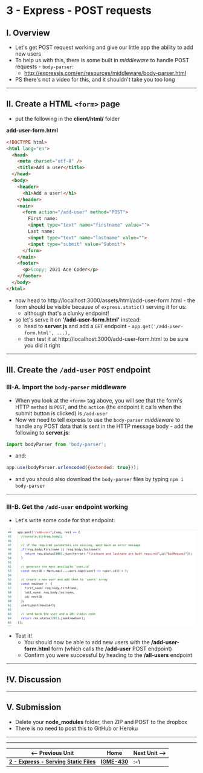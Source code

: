 # 3 - Express - POST requests

## I. Overview

- Let's get POST request working and give our little app the ability to add new users
- To help us with this, there is some built in *middleware* to handle POST requests - `body-parser`:
  - http://expressjs.com/en/resources/middleware/body-parser.html
- PS there's not a video for this, and it shouldn't take you too long

<hr>

## II.  Create a HTML `<form>` page

- put the following in the **client/html/** folder

**add-user-form.html**
```html
<!DOCTYPE html>
<html lang="en">
  <head>
    <meta charset="utf-8" />
    <title>Add a user</title>
  </head>
  <body>
    <header>
      <h1>Add a user!</h1>
    </header>
    <main>
      <form action="/add-user" method="POST">
        First name:
        <input type="text" name="firstname" value="">
        Last name:
        <input type="text" name="lastname" value="">
        <input type="submit" value="Submit">
      </form>
    </main>
    <footer>
      <p>&copy; 2021 Ace Coder</p>
    </footer>
  </body>
</html>
```

- now head to http://localhost:3000/assets/html/add-user-form.html - the form should be visible because of `express.static()` serving it for us:
  - although that's a clunky endpoint!
- so let's serve it on **'/add-user-form.html'** instead:
  - head to **server.js** and add a `GET` endpoint - `app.get('/add-user-form.html', ...),`
  - then test it at http://localhost:3000/add-user-form.html to be sure you did it right

<hr>

## III. Create the `/add-user` `POST` endpoint

### III-A. Import the `body-parser` middleware
- When you look at the `<form>` tag above, you will see that the form's HTTP `method` is `POST`, and the `action` (the endpoint it calls when the submit button is clicked) is `/add-user`
- Now we need to tell express to use the `body-parser`  *middleware* to handle any POST data that is sent in the HTTP message body - add the following to **server.js**:

```js
import bodyParser from 'body-parser';
```

- and:

```js
app.use(bodyParser.urlencoded({extended: true}));
```

- and you should also download the `body-parser` files by typing `npm i body-parser`

<hr>

### III-B. Get the `/add-user` endpoint working

- Let's write some code for that endpoint:

![screenshot](_images/express-6.png)

- Test it!
  - You should now be able to add new users with the **/add-user-form.html** form (which calls the **/add-user** POST endpoint)
  - Confirm you were successful by heading to the **/all-users** endpoint

<hr>

## !V. Discussion


<hr>

## V. Submission

- Delete your **node_modules** folder, then ZIP and POST to the dropbox
- There is no need to post this to GitHub or Heroku


<hr><hr>

| <-- Previous Unit | Home | Next Unit -->
| --- | --- | --- 
|   [**2 - Express - Serving Static Files**](2-express-serving-static-files.md) |  [**IGME-430**](../README.md) | **:-\\**
